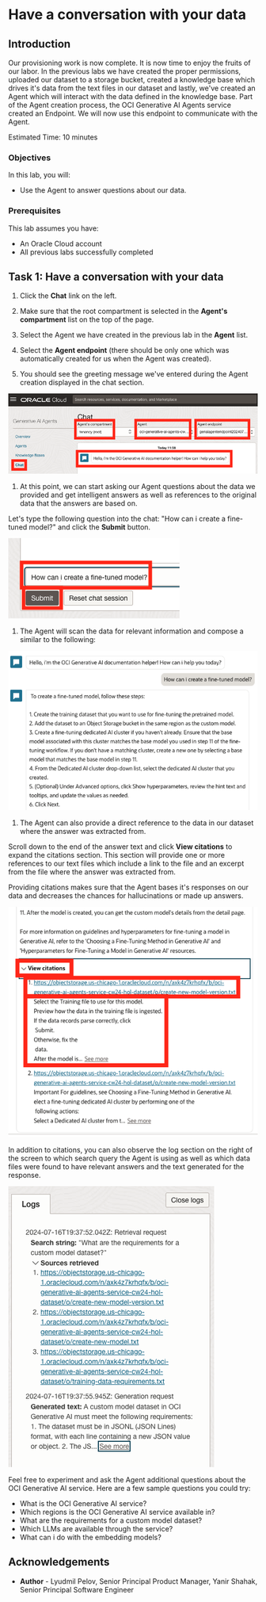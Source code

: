 # Have a conversation with your data

## Introduction

Our provisioning work is now complete. It is now time to enjoy the fruits of our labor.
In the previous labs we have created the proper permissions, uploaded our dataset to a storage bucket, created a knowledge base which drives it's data from the text files in our dataset and lastly, we've created an Agent which will interact with the data defined in the knowledge base.
Part of the Agent creation process, the OCI Generative AI Agents service created an Endpoint. We will now use this endpoint to communicate with the Agent.

Estimated Time: 10 minutes

### Objectives

In this lab, you will:

* Use the Agent to answer questions about our data.

### Prerequisites

This lab assumes you have:

* An Oracle Cloud account
* All previous labs successfully completed

## Task 1: Have a conversation with your data

1. Click the **Chat** link on the left.

1. Make sure that the root compartment is selected in the **Agent's compartment** list on the top of the page.

1. Select the Agent we have created in the previous lab in the **Agent** list.

1. Select the **Agent endpoint** (there should be only one which was automatically created for us when the Agent was created).

1. You should see the greeting message we've entered during the Agent creation displayed in the chat section.

  ![Start chatting](./images/start-chat.png)

1. At this point, we can start asking our Agent questions about the data we provided and get intelligent answers as well as references to the original data that the answers are based on.

Let's type the following question into the chat: "How can i create a fine-tuned model?" and click the **Submit** button.

  ![Ask first question](./images/ask-first-question.png)

1. The Agent will scan the data for relevant information and compose a similar to the following:

  ![First answer](./images/first-answer.png)

1. The Agent can also provide a direct reference to the data in our dataset where the answer was extracted from. 

  Scroll down to the end of the answer text and click **View citations** to expand the citations section. This section will provide one or more references to our text files which include a link to the file and an excerpt from the file where the answer was extracted from.

  Providing citations makes sure that the Agent bases it's responses on our data and decreases the chances for hallucinations or made up answers.

  ![First answer citations](./images/first-answer-citations.png)

  In addition to citations, you can also observe the log section on the right of the screen to which search query the Agent is using as well as which data files were found to have relevant answers and the text generated for the response.

  ![Logs](./images/logs.png)

Feel free to experiment and ask the Agent additional questions about the OCI Generative AI service.
Here are a few sample questions you could try:

* What is the OCI Generative AI service?
* Which regions is the OCI Generative AI service available in?
* What are the requirements for a custom model dataset?
* Which LLMs are available through the service?
* What can i do with the embedding models?

## Acknowledgements

* **Author** - Lyudmil Pelov, Senior Principal Product Manager, Yanir Shahak, Senior Principal Software Engineer
